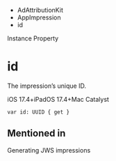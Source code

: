 

- AdAttributionKit
- AppImpression
-  id 

Instance Property

# id

The impression’s unique ID.

iOS 17.4+iPadOS 17.4+Mac Catalyst

``` source
var id: UUID { get }
```

## Mentioned in 

Generating JWS impressions

